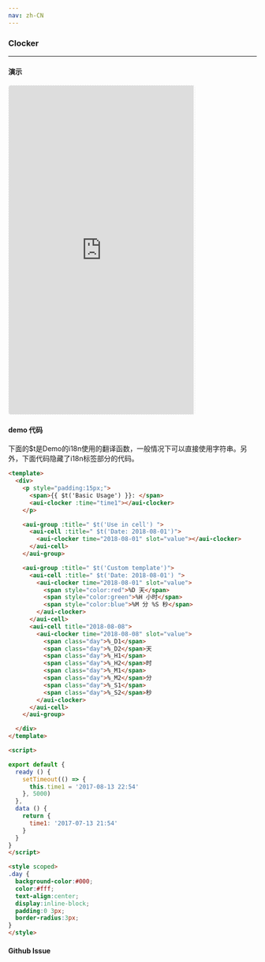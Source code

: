 ```yaml
---
nav: zh-CN
---
```



### Clocker

---

#### 演示

 <div style="width:377px;height:667px;display:inline-block;border:1px dashed #ececec;border-radius:5px;overflow:hidden;">
   <iframe src="http://192.9.200.185:50003/aui-m/#/component/clocker" width="375" height="667" border="0" frameborder="0"></iframe>
 </div>

#### demo 代码

<p class="tip">下面的$t是Demo的i18n使用的翻译函数，一般情况下可以直接使用字符串。另外，下面代码隐藏了i18n标签部分的代码。</p>

``` html
<template>
  <div>
    <p style="padding:15px;">
      <span>{{ $t('Basic Usage') }}: </span>
      <aui-clocker :time="time1"></aui-clocker>
    </p>

    <aui-group :title=" $t('Use in cell') ">
      <aui-cell :title=" $t('Date: 2018-08-01')">
        <aui-clocker time="2018-08-01" slot="value"></aui-clocker>
      </aui-cell>
    </aui-group>

    <aui-group :title=" $t('Custom template')">
      <aui-cell :title=" $t('Date: 2018-08-01') ">
        <aui-clocker time="2018-08-01" slot="value">
          <span style="color:red">%D 天</span>
          <span style="color:green">%H 小时</span>
          <span style="color:blue">%M 分 %S 秒</span>
        </aui-clocker>
      </aui-cell>
      <aui-cell title="2018-08-08">
        <aui-clocker time="2018-08-08" slot="value">
          <span class="day">%_D1</span>
          <span class="day">%_D2</span>天
          <span class="day">%_H1</span>
          <span class="day">%_H2</span>时
          <span class="day">%_M1</span>
          <span class="day">%_M2</span>分
          <span class="day">%_S1</span>
          <span class="day">%_S2</span>秒
        </aui-clocker>
      </aui-cell>
    </aui-group>

  </div>
</template>

<script>

export default {
  ready () {
    setTimeout(() => {
      this.time1 = '2017-08-13 22:54'
    }, 5000)
  },
  data () {
    return {
      time1: '2017-07-13 21:54'
    }
  }
}
</script>

<style scoped>
.day {
  background-color:#000;
  color:#fff;
  text-align:center;
  display:inline-block;
  padding:0 3px;
  border-radius:3px;
}
</style>

```


#### Github Issue